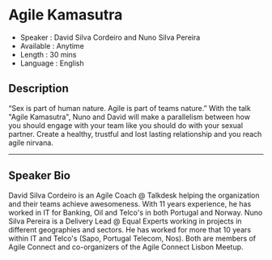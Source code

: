 Agile Kamasutra
========================

* Speaker   : David Silva Cordeiro and Nuno Silva Pereira
* Available : Anytime 
* Length    : 30 mins
* Language  : English

Description
-----------

“Sex is part of human nature. Agile is part of teams nature.”
With the talk "Agile Kamasutra", Nuno and David will make a parallelism between how you should engage with your team like you should do with your sexual partner. Create a healthy, trustful and lost lasting relationship and you reach agile nirvana. 

---------------

Speaker Bio
-----------

 David Silva Cordeiro is an Agile Coach @ Talkdesk helping the organization and their teams achieve awesomeness. With 11 years experience, he has worked in IT for Banking, Oil and Telco's in both Portugal and Norway. 
 Nuno Silva Pereira is a Delivery Lead @ Equal Experts working in projects in different geographies and sectors. He has worked for more that 10 years within IT and Telco's (Sapo, Portugal Telecom, Nos). 
 Both are members of Agile Connect and co-organizers of the Agile Connect Lisbon Meetup.
